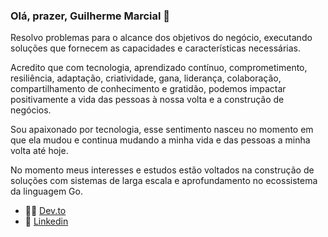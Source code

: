 ### Olá, prazer, Guilherme Marcial 🤘

Resolvo problemas para o alcance dos objetivos do negócio, executando soluções que fornecem as capacidades e características necessárias.

Acredito que com tecnologia, aprendizado contínuo, comprometimento, resiliência, adaptação, criatividade, gana, liderança, colaboração, compartilhamento de conhecimento e gratidão, podemos impactar positivamente a vida das pessoas à nossa volta e a construção de negócios.

Sou apaixonado por tecnologia, esse sentimento nasceu no momento em que ela mudou e continua mudando a minha vida e das pessoas a minha volta até hoje.

No momento meus interesses e estudos estão voltados na construção de soluções com sistemas de larga escala e aprofundamento no ecossistema da linguagem Go.

* 👨‍💻 [Dev.to](https://dev.to/gmarcial/)
* 🤝 [Linkedin](https://www.linkedin.com/in/guilherme-felipe-ferreira-marcial-0048a9125)
